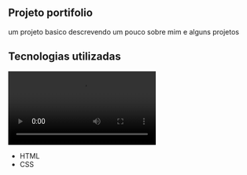 ## Projeto portifolio
um projeto basico descrevendo um pouco sobre mim e alguns projetos

## Tecnologias utilizadas

[<video src="./images/portifolio.mp4" alt= "video do projeto">]("https://github.com/RikeGIT/portifolio-html-css")

- HTML
- CSS
  

